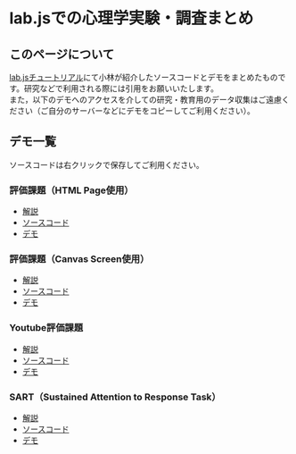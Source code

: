 # lab.jsでの心理学実験・調査まとめ

## このページについて
[lab.jsチュートリアル](https://labjs.yucis.net/)にて小林が紹介したソースコードとデモをまとめたものです。研究などで利用される際には引用をお願いいたします。    
また，以下のデモへのアクセスを介しての研究・教育用のデータ収集はご遠慮ください（ご自分のサーバーなどにデモをコピーしてご利用ください）。

## デモ一覧
ソースコードは右クリックで保存してご利用ください。

### 評価課題（HTML Page使用）
 * [解説](https://labjs.yucis.net/Page-f1e53b9764094b228329da71aedbbe35) 
 * [ソースコード](rating_page/ratingTaskDemoPage.study.json) 
 * [デモ](rating_page/index.html)

### 評価課題（Canvas Screen使用）
 * [解説](https://labjs.yucis.net/Screen-8ffb3e5f765a48599dd570ed86949146) 
 * [ソースコード](rating_screen/ratingScreen.json) 
 * [デモ](rating_screen/index.html)

### Youtube評価課題
 * [解説](https://labjs.yucis.net/Youtube-26c6b948df5140b98a6d92f957295a03) 
 * [ソースコード](youtubeDemo/youtubeDemo.json) 
 * [デモ](youtubeDemo/index.html)

### SART（Sustained Attention to Response Task）
 * [解説](https://labjs.yucis.net/SART-a03850d716e1489c9f947e7e33f88b94) 
 * [ソースコード](SART_demo/SART_demo.json) 
 * [デモ](SART_demo/index.html)